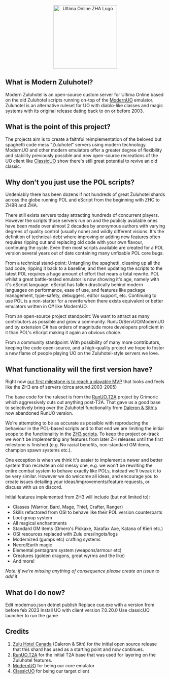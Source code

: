 <p align="center">
    <img src="https://i.imgur.com/KNDuNQs.png" width="200" height="200"  alt="Ultima Online ZHA Logo">
</p>

What is Modern Zuluhotel?
--------------
Modern Zuluhotel is an open-source custom server for Ultima Online based on the old Zuluhotel scripts running on-top of the [ModernUO](https://github.com/modernuo/ModernUO/) emulator.
Zuluhotel is an alternative ruleset for UO with diablo-like classes and magic systems with its original release dating back to on or before 2003. 

What is the point of this project?
--------------
The projects aim is to create a faithful reimplementation of the beloved but spaghetti code mess "Zuluhotel" servers using modern technology.
ModernUO and other modern emulators offer a greater degree of flexibility and stability previously possible and new open-source recreations of the UO client like [ClassicUO](https://github.com/andreakarasho/ClassicUO) show there's still great potential to revive an old classic.

Why don't you just use the POL scripts?
--------------
Undeniably there has been dozens if not hundreds of great Zuluhotel shards across the globe running POL and eScript from the beginning with ZHC to ZHBR and ZHA. 

There still exists servers today attracting hundreds of concurrent players. However the scripts those servers run on and the publicly available ones have been made over almost 2 decades by anonymous authors with varying degrees of quality control (usually none) and wildly different visions. 
It's the definition of technical-debt where improving or adding new features often requires ripping out and replacing old code with your own flavour, continuing the cycle. Even then most scripts available are created for a POL version several years out of date containing many unfixable POL core bugs. 

From a technical stand-point: Untangling the spaghetti, cleaning up all the bad code, ripping it back to a baseline, and then updating the scripts to the latest POL requires a huge amount of effort that nears a total rewrite. 
POL whilst a great battle-tested emulator is now showing it's age, namely with it's eScript language. eScript has fallen drastically behind modern languages on performance, ease of use, and features like package management, type-safety, debuggers, editor support, etc.
Continuing to use POL is a non-starter for a rewrite when there exists equivalent or better emulators written in C# like ModernUO.

From an open-source project standpoint: We want to attract as many contributors as possible and grow a community. RunUO/ServUO/ModernUO and by extension C# has orders of magnitude more developers proficient in it than POL's eScript making it again an obvious choice.

From a community standpoint: With possibility of many more contributors, keeping the code open-source, and a high-quality project we hope to foster a new flame of people playing UO on the Zuluhotel-style servers we love.

What functionality will the first version have?
--------------
Right now [our first milestone is to reach a playable MVP](https://github.com/zuluhotelaustralia/zuluhotel/milestone/1) that looks and feels like the ZH3 era of servers (circa around 2003-2005)

The base code for the ruleset is from the [RunUO.T2A](https://github.com/Grimoric/RunUO.T2A) project by Grimoric which aggressively cuts out anything post-T2A.
That gave us a good base to selectively bring over the Zuluhotel functionality from [Daleron & Sith's](https://zuluhotel.ca/) now abandoned RunUO version.

We're attempting to be as accurate as possible with reproducing the behaviour in the POL-based scripts and to that end we are limiting the initial scope to the functionality in the [ZH3 scripts](https://github.com/zuluhotelaustralia/uoaus).
To keep the project on-track we won't be implementing any features from later ZH releases until the first milestone is finished (e.g. No racial benefits, non-standard GM items, champion spawn systems etc.). 

One exception is when we think it's easier to implement a newer and better system than recreate an old messy one, e.g. we won't be rewriting the entire combat system to behave exactly like POLs, instead we'll tweak it to be very similar.
However we do welcome all ideas, and encourage you to create issues detailing your ideas/improvements/feature requests, or discuss with us on discord.

Initial features implemented from ZH3 will include (but not limited to):

 - Classes (Warrior, Bard, Mage, Thief, Crafter, Ranger)
 - Skills refactored from OSI to behave like their POL version counterparts
 - Loot group system
 - All magical enchantments
 - Standard GM items (Omero's Pickaxe, Xarafax Axe, Katana of Kieri etc.)
 - OSI resources replaced with Zulu ores/ingots/logs
 - Modernized (gumps etc) crafting systems
 - Necro/Earth magic
 - Elemental pentagram system (weapons/armour etc)
 - Creatures (golden dragons, great wyrms and the like)
 - And more!

*Note: if we're missing anything of consequence please create an issue to add it*

What do I do now?
-------------
Edit modernuo.json
dotnet publish
Replace cue.exe with a version from before feb 2023 
Install UO with client version 7.0.20.0
Use classicUO launcher to run the game

Credits
--------------
1. [Zulu Hotel Canada](https://zuluhotel.ca/) (Daleron & Sith) for the initial open source release that this shard has used as a starting point and now continues.
2. [RunUO.T2A](https://github.com/Grimoric/RunUO.T2A) for the initial T2A base that was used for layering on the Zuluhotel features.
3. [ModernUO](https://github.com/modernuo/ModernUO/) for being our core emulator
4. [ClassicUO](https://github.com/andreakarasho/ClassicUO) for being our target client